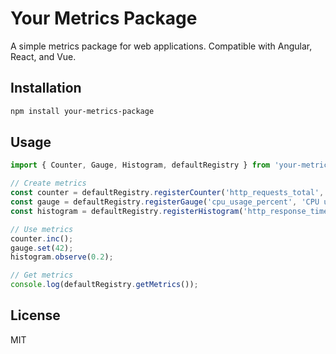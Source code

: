 # Your Metrics Package

A simple metrics package for web applications. Compatible with Angular, React, and Vue.

## Installation

```bash
npm install your-metrics-package
```

## Usage

```typescript
import { Counter, Gauge, Histogram, defaultRegistry } from 'your-metrics-package';

// Create metrics
const counter = defaultRegistry.registerCounter('http_requests_total', 'Total HTTP requests');
const gauge = defaultRegistry.registerGauge('cpu_usage_percent', 'CPU usage percentage');
const histogram = defaultRegistry.registerHistogram('http_response_time_seconds', 'HTTP response time', [0.1, 0.3, 0.5, 1, 3, 5]);

// Use metrics
counter.inc();
gauge.set(42);
histogram.observe(0.2);

// Get metrics
console.log(defaultRegistry.getMetrics());
```

## License

MIT